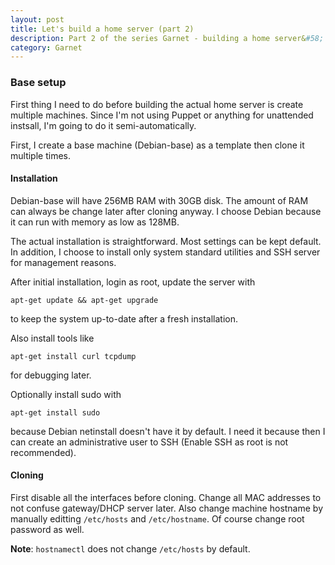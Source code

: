 ```yaml
---
layout: post
title: Let's build a home server (part 2)
description: Part 2 of the series Garnet - building a home server&#58; Base setup
category: Garnet
---
```


### Base setup

First thing I need to do before building the actual home server is create multiple machines.
Since I'm not using Puppet or anything for unattended instsall, I'm going to do it semi-automatically.

First, I create a base machine (Debian-base) as a template then clone it multiple times.

#### Installation

Debian-base will have 256MB RAM with 30GB disk.
The amount of RAM can always be change later after cloning anyway.
I choose Debian because it can run with memory as low as 128MB.

The actual installation is straightforward.
Most settings can be kept default.
In addition, I choose to install only system standard utilities and SSH server for management reasons.

After initial installation, login as root, update the server with 
```
apt-get update && apt-get upgrade
```
to keep the system up-to-date after a fresh installation.

Also install tools like
```
apt-get install curl tcpdump
```
for debugging later.

Optionally install sudo with
```
apt-get install sudo
```
because Debian netinstall doesn't have it by default.
I need it because then I can create an administrative user to SSH (Enable SSH as root is not recommended).

#### Cloning

First disable all the interfaces before cloning.
Change all MAC addresses to not confuse gateway/DHCP server later.
Also change machine hostname by manually editting `/etc/hosts` and `/etc/hostname`.
Of course change root password as well.

**Note**: `hostnamectl` does not change `/etc/hosts` by default.
